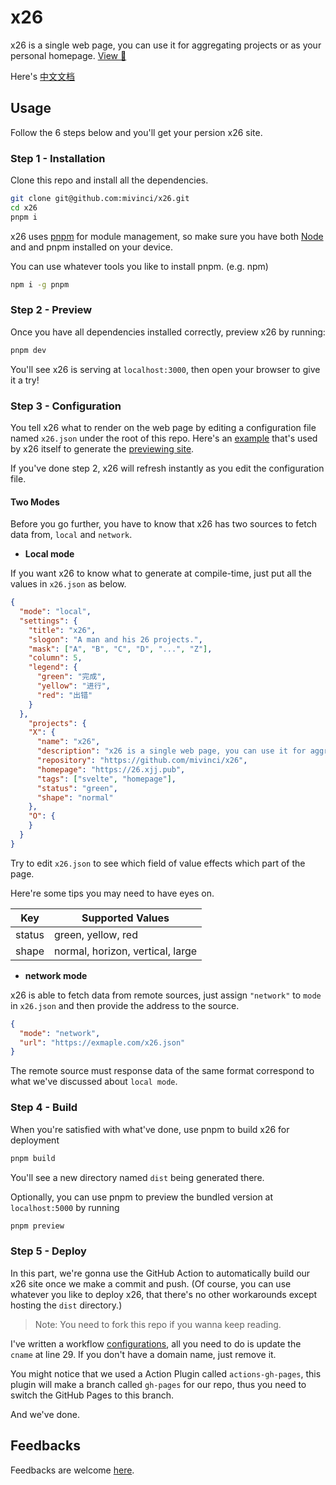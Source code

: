 # x26

x26 is a single web page, you can use it for aggregating projects or as your personal homepage. [View 👀](https://26.xjj.pub)

Here's [中文文档](./docs/README-ZH.md)

## Usage

Follow the 6 steps below and you'll get your persion x26 site.

### Step 1 -  Installation

Clone this repo and install all the dependencies.

```bash
git clone git@github.com:mivinci/x26.git
cd x26
pnpm i
```

x26 uses [pnpm](https://pnpm.io) for module management, so make sure you have both [Node](https://nodejs.org) and and pnpm installed on your device.

You can use whatever tools you like to install pnpm. (e.g. npm)

```bash
npm i -g pnpm
```

### Step 2 - Preview

Once you have all dependencies installed correctly, preview x26 by running:

```bash
pnpm dev
```

You'll see x26 is serving at `localhost:3000`, then open your browser to give it a try!

### Step 3 - Configuration

You tell x26 what to render on the web page by editing a configuration file named `x26.json` under the root of this repo. Here's an [example](https://www.fastmock.site/mock/3fd821284f288a4b2d1659ced3207b47/x26/mock) that's used by x26 itself to generate the [previewing site](https://26.xjj.pub).

If you've done step 2, x26 will refresh instantly as you edit the configuration file.

#### **Two Modes**

Before you go further, you have to know that x26 has two sources to fetch data from, `local` and `network`.

- **Local mode**

If you want x26 to know what to generate at compile-time, just put all the values in `x26.json` as below.

```json
{
  "mode": "local",
  "settings": {
    "title": "x26",
    "slogon": "A man and his 26 projects.",
    "mask": ["A", "B", "C", "D", "...", "Z"],
    "column": 5,
    "legend": {
      "green": "完成",
      "yellow": "进行",
      "red": "出错"
    }
  },
	"projects": {
    "X": {
      "name": "x26",
      "description": "x26 is a single web page, you can use it for aggregating projects or as your personal homepage.",
      "repository": "https://github.com/mivinci/x26",
      "homepage": "https://26.xjj.pub",
      "tags": ["svelte", "homepage"],
      "status": "green",
      "shape": "normal"
    },
    "O": {
    }
  }
}
```

Try to edit `x26.json` to see which field of value effects which part of the page.

Here're some tips you may need to have eyes on.

| Key    | Supported Values                 |
| ------ | -------------------------------- |
| status | green, yellow, red               |
| shape  | normal, horizon, vertical, large |

- **network mode**

x26 is able to fetch data from remote sources, just assign `"network"` to `mode` in `x26.json` and then provide the address to the source.

```json
{
  "mode": "network",
  "url": "https://exmaple.com/x26.json"
}
```

The remote source must response data of the same format correspond to what we've discussed about `local mode`.

### Step 4 - Build

When you're satisfied with what've done, use pnpm to build x26 for deployment

```bash
pnpm build
```

You'll see a new directory named `dist` being generated there.

Optionally, you can use pnpm to preview the bundled version at  `localhost:5000`  by running

```bash
pnpm preview
```

### Step 5 - Deploy

In this part, we're gonna use the GitHub Action to automatically build our x26 site once we make a commit and push. (Of course, you can use whatever you like to deploy x26, that there's no other workarounds except hosting the `dist` directory.)

> Note: You need to fork this repo if you wanna keep reading.

I've written a workflow [configurations](./.github.workflows/deploy.yml), all you need to do is update the `cname` at line 29. If you don't have a domain name, just remove it.

You might notice that we used a Action Plugin called `actions-gh-pages`, this plugin will make a branch called `gh-pages` for our repo, thus you need to switch the GitHub Pages to this branch. 

And we've done.



## Feedbacks

Feedbacks are welcome [here](https://github.com/Mivinci/x26/issues).

